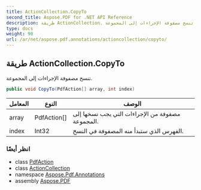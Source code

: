 ```yaml
---
title: ActionCollection.CopyTo
second_title: Aspose.PDF for .NET API Reference
description: طريقة ActionCollection. تنسخ مصفوفة الإجراءات إلى المجموعة
type: docs
weight: 90
url: /ar/net/aspose.pdf.annotations/actioncollection/copyto/
---
```

## طريقة ActionCollection.CopyTo

تنسخ مصفوفة الإجراءات إلى المجموعة.

```csharp
public void CopyTo(PdfAction[] array, int index)
```

| المعامل | النوع | الوصف |
| --- | --- | --- |
| array | PdfAction[] | مصفوفة من الإجراءات التي يجب نسخها إلى المجموعة. |
| index | Int32 | الفهرس الذي ستبدأ منه المصفوفة في النسخ. |

### انظر أيضًا

* class [PdfAction](../../pdfaction/)
* class [ActionCollection](../)
* namespace [Aspose.Pdf.Annotations](../../../aspose.pdf.annotations/)
* assembly [Aspose.PDF](../../../)
